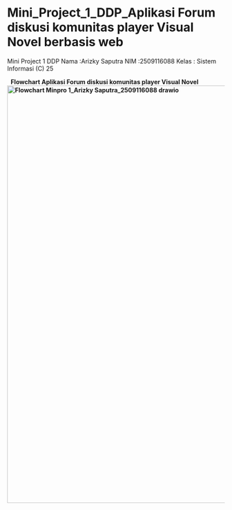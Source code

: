 # Mini_Project_1_DDP_Aplikasi Forum diskusi komunitas player Visual Novel berbasis web
Mini Project 1 DDP
Nama   :Arizky Saputra
NIM    :2509116088
Kelas  : Sistem Informasi (C) 25


&nbsp;
<b> Flowchart Aplikasi Forum diskusi komunitas player Visual Novel
<img width="1211" height="968" alt="Flowchart Minpro 1_Arizky Saputra_2509116088 drawio" src="https://github.com/user-attachments/assets/73f1a760-1390-44b8-aebf-f84527267ff4" />
